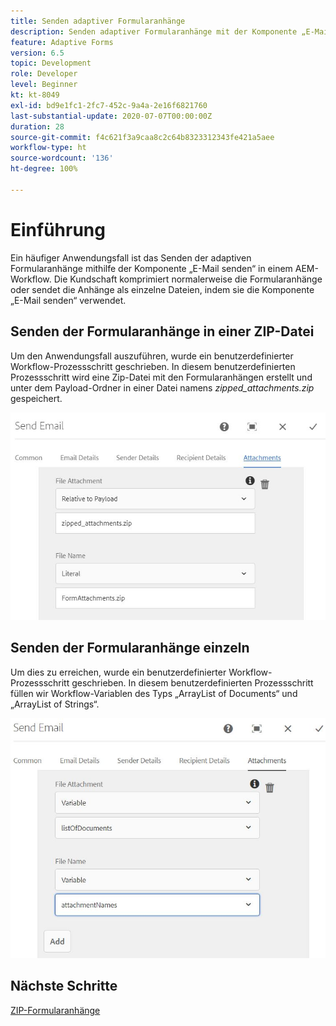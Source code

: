```yaml
---
title: Senden adaptiver Formularanhänge
description: Senden adaptiver Formularanhänge mit der Komponente „E-Mail senden“
feature: Adaptive Forms
version: 6.5
topic: Development
role: Developer
level: Beginner
kt: kt-8049
exl-id: bd9e1fc1-2fc7-452c-9a4a-2e16f6821760
last-substantial-update: 2020-07-07T00:00:00Z
duration: 28
source-git-commit: f4c621f3a9caa8c2c64b8323312343fe421a5aee
workflow-type: ht
source-wordcount: '136'
ht-degree: 100%

---
```


# Einführung



Ein häufiger Anwendungsfall ist das Senden der adaptiven Formularanhänge mithilfe der Komponente „E-Mail senden“ in einem AEM-Workflow.
Die Kundschaft komprimiert normalerweise die Formularanhänge oder sendet die Anhänge als einzelne Dateien, indem sie die Komponente „E-Mail senden“ verwendet.

## Senden der Formularanhänge in einer ZIP-Datei

Um den Anwendungsfall auszuführen, wurde ein benutzerdefinierter Workflow-Prozessschritt geschrieben. In diesem benutzerdefinierten Prozessschritt wird eine Zip-Datei mit den Formularanhängen erstellt und unter dem Payload-Ordner in einer Datei namens *zipped_attachments.zip* gespeichert.

![send-form-attachments](assets/send-form-attachments.JPG)

## Senden der Formularanhänge einzeln

Um dies zu erreichen, wurde ein benutzerdefinierter Workflow-Prozessschritt geschrieben. In diesem benutzerdefinierten Prozessschritt füllen wir Workflow-Variablen des Typs „ArrayList of Documents“ und „ArrayList of Strings“.

![send-list-of-documents](assets/send-list-of-documents.JPG)

## Nächste Schritte

[ZIP-Formularanhänge](./custom-process-step.md)

